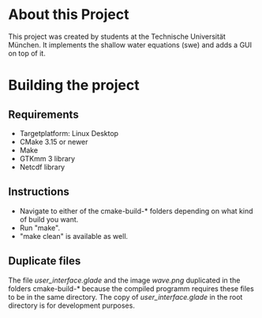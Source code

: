 # About this Project
This project was created by students at the Technische Universität München. It implements the shallow water equations (swe)
and adds a GUI on top of it.

# Building the project

## Requirements
- Targetplatform: Linux Desktop
- CMake 3.15 or newer
- Make 
- GTKmm 3 library
- Netcdf library

## Instructions
- Navigate to either of the cmake-build-* folders depending on what kind of build you want.
- Run "make".
- "make clean" is available as well.

## Duplicate files
The file *user_interface.glade* and the image *wave.png* duplicated in the folders cmake-build-* because the
compiled programm requires these files to be in the same directory. The copy of *user_interface.glade* in the
root directory is for development purposes.


